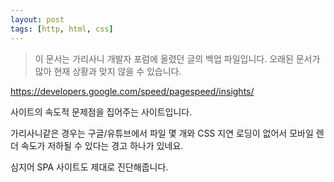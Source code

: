 ```yaml
---
layout: post
tags: [http, html, css]
---
```


> 이 문서는 가리사니 개발자 포럼에 올렸던 글의 백업 파일입니다.
오래된 문서가 많아 현재 상황과 맞지 않을 수 있습니다.


https://developers.google.com/speed/pagespeed/insights/

사이트의 속도적 문제점을 집어주는 사이트입니다.


가리사니같은 경우는 구글/유튜브에서 파일 몇 개와 CSS 지연 로딩이 없어서 모바일 렌더 속도가 저하될 수 있다는 경고 하나가 있네요.


심지어 SPA 사이트도 제대로 진단해줍니다.